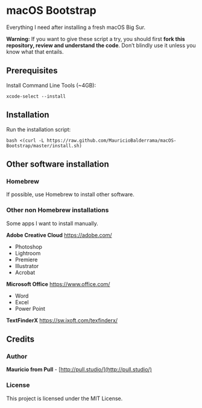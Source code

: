 # macOS Bootstrap
Everything I need after installing a fresh macOS Big Sur.

**Warning:** If you want to give these script a try, you should first **fork this repository, review and understand the code**.
Don’t blindly use it unless you know what that entails.

## Prerequisites
Install Command Line Tools (~4GB):
```
xcode-select --install
```

## Installation
Run the installation script:
``` 
bash <(curl -L https://raw.github.com/MauricioBalderrama/macOS-Bootstrap/master/install.sh)
```

## Other software installation

### Homebrew
If possible, use Homebrew to install other software.

### Other non Homebrew installations 
Some apps I want to install manually.

**Adobe Creative Cloud** https://adobe.com/
* Photoshop
* Lightroom
* Premiere
* Illustrator
* Acrobat

**Microsoft Office** https://www.office.com/
* Word
* Excel
* Power Point

**TextFinderX** https://sw.ixoft.com/texfinderx/

## Credits

### Author
**Mauricio from Pull** - [http://pull.studio/](http://pull.studio/)

### License
This project is licensed under the MIT License.
